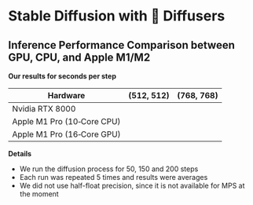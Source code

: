 # Stable Diffusion with 🤗 Diffusers

## Inference Performance Comparison between GPU, CPU, and Apple M1/M2

**Our results for seconds per step**

| Hardware                   | (512, 512) | (768, 768) |
|----------------------------|------------|------------|
| Nvidia RTX 8000            |            |            |
| Apple M1 Pro (10‑Core CPU) |            |            |
| Apple M1 Pro (16‑Core GPU) |            |            |

**Details**
- We run the diffusion process for 50, 150 and 200 steps
- Each run was repeated 5 times and results were averages
- We did not use half-float precision, since it is not available for MPS at the moment
